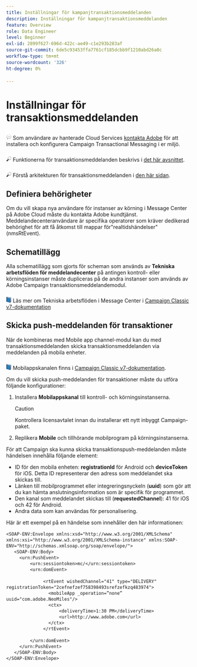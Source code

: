 ```yaml
---
title: Inställningar för kampanjtransaktionsmeddelanden
description: Inställningar för kampanjtransaktionsmeddelanden
feature: Overview
role: Data Engineer
level: Beginner
exl-id: 2899f627-696d-422c-ae49-c1e293b283af
source-git-commit: 6de5c93453ffa7761cf185dcbb9f1210abd26a0c
workflow-type: tm+mt
source-wordcount: '326'
ht-degree: 0%

---
```


# Inställningar för transaktionsmeddelanden

![](../assets/do-not-localize/speech.png)  Som användare av hanterade Cloud Services [kontakta Adobe](../start/campaign-faq.md#support) för att installera och konfigurera Campaign Transactional Messaging i er miljö.

![](../assets/do-not-localize/glass.png) Funktionerna för transaktionsmeddelanden beskrivs i [det här avsnittet](../send/transactional.md).

![](../assets/do-not-localize/glass.png) Förstå arkitekturen för transaktionsmeddelanden i [den här sidan](../architecture/architecture.md).

## Definiera behörigheter

Om du vill skapa nya användare för instanser av körning i Message Center på Adobe Cloud måste du kontakta Adobe kundtjänst. Meddelandecenteranvändare är specifika operatorer som kräver dedikerad behörighet för att få åtkomst till mappar för&quot;realtidshändelser&quot; (nmsRtEvent).

## Schematillägg

Alla schematillägg som gjorts för scheman som används av **Tekniska arbetsflöden för meddelandecenter** på antingen kontroll- eller körningsinstanser måste dupliceras på de andra instanser som används av Adobe Campaign transaktionsmeddelandemodul.

![](../assets/do-not-localize/book.png) Läs mer om Tekniska arbetsflöden i Message Center i [Campaign Classic v7-dokumentation](https://experienceleague.adobe.com/docs/campaign-classic/using/transactional-messaging/configure-transactional-messaging/additional-configurations.html#technical-workflows)

## Skicka push-meddelanden för transaktioner

När de kombineras med Mobile app channel-modul kan du med transaktionsmeddelanden skicka transaktionsmeddelanden via meddelanden på mobila enheter.

![](../assets/do-not-localize/book.png) Mobilappskanalen finns i [Campaign Classic v7-dokumentation](https://experienceleague.adobe.com/docs/campaign-classic/using/sending-messages/sending-push-notifications/about-mobile-app-channel.html?lang=en#sending-messages).

Om du vill skicka push-meddelanden för transaktioner måste du utföra följande konfigurationer:

1. Installera **Mobilappskanal** till kontroll- och körningsinstanserna.

   >[!CAUTION]
   >
   >Kontrollera licensavtalet innan du installerar ett nytt inbyggt Campaign-paket.

1. Replikera **Mobile** och tillhörande mobilprogram på körningsinstanserna.

För att Campaign ska kunna skicka transaktionspush-meddelanden måste händelsen innehålla följande element:

* ID för den mobila enheten: **registrationId** för Android och **deviceToken** för iOS. Detta ID representerar den adress som meddelandet ska skickas till.
* Länken till mobilprogrammet eller integreringsnyckeln (**uuid**) som gör att du kan hämta anslutningsinformation som är specifik för programmet.
* Den kanal som meddelandet skickas till (**requestedChannel**): 41 för iOS och 42 för Android.
* Andra data som kan användas för personalisering.

Här är ett exempel på en händelse som innehåller den här informationen:

```
<SOAP-ENV:Envelope xmlns:xsd="http://www.w3.org/2001/XMLSchema" xmlns:xsi="http://www.w3.org/2001/XMLSchema-instance" xmlns:SOAP-ENV="http://schemas.xmlsoap.org/soap/envelope/">
   <SOAP-ENV:Body>
     <urn:PushEvent>
         <urn:sessiontoken>mc/</urn:sessiontoken>
         <urn:domEvent>

              <rtEvent wishedChannel="41" type="DELIVERY" registrationToken="2cefnefzef758398493srefzefkzq483974">
                <mobileApp _operation=”none” uuid="com.adobe.NeoMiles"/>
                <ctx>
                    <deliveryTime>1:30 PM</deliveryTime>
                    <url>http://www.adobe.com</url>
                </ctx>
              </rtEvent>

         </urn:domEvent>
     </urn:PushEvent>           
   </SOAP-ENV:Body>
</SOAP-ENV:Envelope>
```
